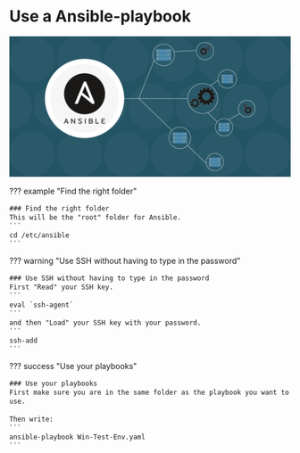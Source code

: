 # Use a Ansible-playbook

![ansible](../img/ansible.png)

??? example "Find the right folder"

    ### Find the right folder
    This will be the "root" folder for Ansible.
    ```
    cd /etc/ansible
    ```

??? warning "Use SSH without having to type in the password"

    ### Use SSH without having to type in the password
    First "Read" your SSH key.
    ```
    eval `ssh-agent`
    ```
    and then "Load" your SSH key with your password.
    ```
    ssh-add
    ```

??? success "Use your playbooks"

    ### Use your playbooks 
    First make sure you are in the same folder as the playbook you want to use.

    Then write:
    ```
    ansible-playbook Win-Test-Env.yaml
    ```

